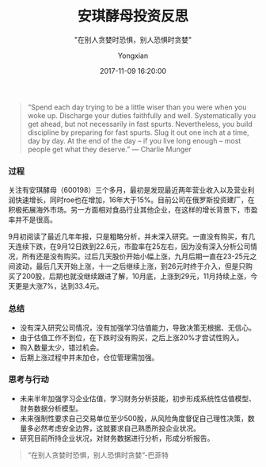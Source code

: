 ﻿---
layout:     post
title:      "安琪酵母投资反思"
subtitle:   " \"在别人贪婪时恐惧，别人恐惧时贪婪\""
date:       2017-11-09 16:20:00
author:     "Yongxian"
header-img: "img/post-bg-2017-11-9.jpg"
catalog: true
tags:
    - 投资

---

>“Spend each day trying to be a little wiser than you were when you woke up. Discharge your duties faithfully and well. Systematically you get ahead, but not necessarily in fast spurts. Nevertheless, you build discipline by preparing for fast spurts. Slug it out one inch at a time, day by day. At the end of the day – if you live long enough – most people get what they deserve.” — Charlie Munger
### 过程
关注有安琪酵母（600198）三个多月，最初是发现最近两年营业收入以及营业利润快速增长，同时roe也在增加，16年大于15%。目前公司在俄罗斯投资建厂，在积极拓展海外市场。另一方面相对食品行业其他企业，在这样的增长背景下，市盈率并不是很高。

9月初阅读了最近几年年报，只是粗略分析，并未深入研究。一直没有购买，有几天连续下跌，在9月12日跌到22.6元，市盈率在25左右，因为没有深入分析公司情况，所有还是没有购买。过后几天股价开始小幅上涨，九月后期一直在23-25元之间波动，最后几天开始上涨，十一之后继续上涨，到26元时终于介入，但是只购买了200股，后期也就没继续跟进了解，10月底，上涨到29元，11月持续上涨，今天更是大涨7%，达到33.4元。
### 总结
- 没有深入研究公司情况，没有加强学习估值能力，导致决策无根据、无信心。
- 由于估值工作不到位，在下跌时没有购买，之后上涨20%才尝试性购入。
- 购入数量太少，错过机会。
- 后期上涨过程中并未加仓，仓位管理需加强。

### 思考与行动
- 未来半年加强学习企业估值，学习财务分析技能，初步形成系统性估值模型、财务数据分析模型。
- 未来强制性要求自己交易单位至少500股，从风险角度督促自己理性决策，数量多必然考虑安全边界，这就要求自己熟悉所投企业状况。
- 研究目前所持企业状况，对财务数据进行分析，形成分析报告。

>“在别人贪婪时恐惧，别人恐惧时贪婪”-巴菲特



